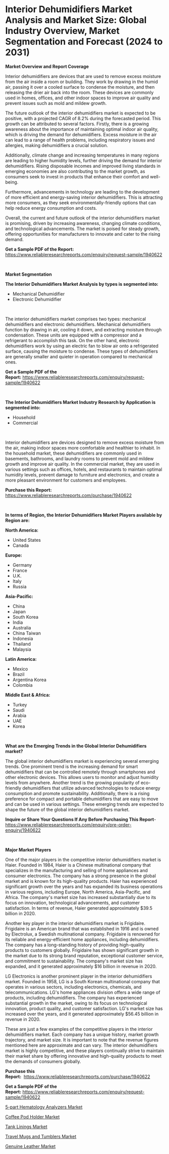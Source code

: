 <p><h1>Interior Dehumidifiers Market Analysis and Market Size: Global Industry Overview, Market Segmentation and Forecast (2024 to 2031)</h1></p><p><strong>Market Overview and Report Coverage</strong></p>
<p><p>Interior dehumidifiers are devices that are used to remove excess moisture from the air inside a room or building. They work by drawing in the humid air, passing it over a cooled surface to condense the moisture, and then releasing the drier air back into the room. These devices are commonly used in homes, offices, and other indoor spaces to improve air quality and prevent issues such as mold and mildew growth.</p><p>The future outlook of the interior dehumidifiers market is expected to be positive, with a projected CAGR of 8.2% during the forecasted period. This growth can be attributed to several factors. Firstly, there is a growing awareness about the importance of maintaining optimal indoor air quality, which is driving the demand for dehumidifiers. Excess moisture in the air can lead to a range of health problems, including respiratory issues and allergies, making dehumidifiers a crucial solution.</p><p>Additionally, climate change and increasing temperatures in many regions are leading to higher humidity levels, further driving the demand for interior dehumidifiers. Rising disposable incomes and improved living standards in emerging economies are also contributing to the market growth, as consumers seek to invest in products that enhance their comfort and well-being.</p><p>Furthermore, advancements in technology are leading to the development of more efficient and energy-saving interior dehumidifiers. This is attracting more consumers, as they seek environmentally-friendly options that can help reduce energy consumption and costs.</p><p>Overall, the current and future outlook of the interior dehumidifiers market is promising, driven by increasing awareness, changing climate conditions, and technological advancements. The market is poised for steady growth, offering opportunities for manufacturers to innovate and cater to the rising demand.</p></p>
<p><strong>Get a Sample PDF of the Report:</strong> <a href="https://www.reliableresearchreports.com/enquiry/request-sample/1940622">https://www.reliableresearchreports.com/enquiry/request-sample/1940622</a></p>
<p>&nbsp;</p>
<p><strong>Market Segmentation</strong></p>
<p><strong>The Interior Dehumidifiers Market Analysis by types is segmented into:</strong></p>
<p><ul><li>Mechanical Dehumidifier</li><li>Electronic Dehumidifier</li></ul></p>
<p>&nbsp;</p>
<p><p>The interior dehumidifiers market comprises two types: mechanical dehumidifiers and electronic dehumidifiers. Mechanical dehumidifiers function by drawing in air, cooling it down, and extracting moisture through condensation. These units are equipped with a compressor and a refrigerant to accomplish this task. On the other hand, electronic dehumidifiers work by using an electric fan to blow air onto a refrigerated surface, causing the moisture to condense. These types of dehumidifiers are generally smaller and quieter in operation compared to mechanical ones.</p></p>
<p><strong>Get a Sample PDF of the Report:</strong>&nbsp;<a href="https://www.reliableresearchreports.com/enquiry/request-sample/1940622">https://www.reliableresearchreports.com/enquiry/request-sample/1940622</a></p>
<p>&nbsp;</p>
<p><strong>The Interior Dehumidifiers Market Industry Research by Application is segmented into:</strong></p>
<p><ul><li>Household</li><li>Commercial</li></ul></p>
<p>&nbsp;</p>
<p><p>Interior dehumidifiers are devices designed to remove excess moisture from the air, making indoor spaces more comfortable and healthier to inhabit. In the household market, these dehumidifiers are commonly used in basements, bathrooms, and laundry rooms to prevent mold and mildew growth and improve air quality. In the commercial market, they are used in various settings such as offices, hotels, and restaurants to maintain optimal humidity levels, prevent damage to furniture and electronics, and create a more pleasant environment for customers and employees.</p></p>
<p><strong>Purchase this Report:</strong>&nbsp; <a href="https://www.reliableresearchreports.com/purchase/1940622">https://www.reliableresearchreports.com/purchase/1940622</a></p>
<p>&nbsp;</p>
<p><strong>In terms of Region, the Interior Dehumidifiers Market Players available by Region are:</strong></p>
<p>
    <p> <strong> North America: </strong>
        <ul>
            <li>United States</li>
            <li>Canada</li>
        </ul>
        </p> 
    <p> <strong> Europe: </strong>
        <ul>
            <li>Germany</li>
            <li>France</li>
            <li>U.K.</li>
            <li>Italy</li>
            <li>Russia</li>
        </ul>
        </p> 
    <p> <strong> Asia-Pacific: </strong>
        <ul>
            <li>China</li>
            <li>Japan</li>
            <li>South Korea</li>
            <li>India</li>
            <li>Australia</li>
            <li>China Taiwan</li>
            <li>Indonesia</li>
            <li>Thailand</li>
            <li>Malaysia</li>
        </ul>
        </p> 
    <p> <strong> Latin America: </strong>
        <ul>
            <li>Mexico</li>
            <li>Brazil</li>
            <li>Argentina Korea</li>
            <li>Colombia</li>
        </ul>
        </p> 
    <p> <strong> Middle East & Africa: </strong>
        <ul>
            <li>Turkey</li>
            <li>Saudi</li>
            <li>Arabia</li>
            <li>UAE</li>
            <li>Korea</li>
        </ul>
    </p>
    </p>
<p>&nbsp;</p>
<p><strong>What are the Emerging Trends in the Global Interior Dehumidifiers market?</strong></p>
<p><p>The global interior dehumidifiers market is experiencing several emerging trends. One prominent trend is the increasing demand for smart dehumidifiers that can be controlled remotely through smartphones and other electronic devices. This allows users to monitor and adjust humidity levels from anywhere. Another trend is the growing popularity of eco-friendly dehumidifiers that utilize advanced technologies to reduce energy consumption and promote sustainability. Additionally, there is a rising preference for compact and portable dehumidifiers that are easy to move and can be used in various settings. These emerging trends are expected to shape the future of the global interior dehumidifiers market.</p></p>
<p><strong>Inquire or Share Your Questions If Any Before Purchasing This Report</strong>- <a href="https://www.reliableresearchreports.com/enquiry/pre-order-enquiry/1940622">https://www.reliableresearchreports.com/enquiry/pre-order-enquiry/1940622</a></p>
<p>&nbsp;</p>
<p><strong>Major Market Players</strong></p>
<p><p>One of the major players in the competitive interior dehumidifiers market is Haier. Founded in 1984, Haier is a Chinese multinational company that specializes in the manufacturing and selling of home appliances and consumer electronics. The company has a strong presence in the global market and is known for its high-quality products. Haier has experienced significant growth over the years and has expanded its business operations in various regions, including Europe, North America, Asia-Pacific, and Africa. The company's market size has increased substantially due to its focus on innovation, technological advancements, and customer satisfaction. In terms of revenue, Haier generated approximately $39.5 billion in 2020.</p><p>Another key player in the interior dehumidifiers market is Frigidaire. Frigidaire is an American brand that was established in 1916 and is owned by Electrolux, a Swedish multinational company. Frigidaire is renowned for its reliable and energy-efficient home appliances, including dehumidifiers. The company has a long-standing history of providing high-quality products to customers globally. Frigidaire has shown significant growth in the market due to its strong brand reputation, exceptional customer service, and commitment to sustainability. The company's market size has expanded, and it generated approximately $16 billion in revenue in 2020.</p><p>LG Electronics is another prominent player in the interior dehumidifiers market. Founded in 1958, LG is a South Korean multinational company that operates in various sectors, including electronics, chemicals, and telecommunications. LG's home appliances division offers a wide range of products, including dehumidifiers. The company has experienced substantial growth in the market, owing to its focus on technological innovation, product quality, and customer satisfaction. LG's market size has increased over the years, and it generated approximately $56.45 billion in revenue in 2020.</p><p>These are just a few examples of the competitive players in the interior dehumidifiers market. Each company has a unique history, market growth trajectory, and market size. It is important to note that the revenue figures mentioned here are approximate and can vary. The interior dehumidifiers market is highly competitive, and these players continually strive to maintain their market share by offering innovative and high-quality products to meet the demands of consumers globally.</p></p>
<p><strong>Purchase this Report:</strong>&nbsp;&nbsp;<a href="https://www.reliableresearchreports.com/purchase/1940622">https://www.reliableresearchreports.com/purchase/1940622</a></p>
<p></p>
<p><strong>Get a Sample PDF of the Report:</strong>&nbsp;<a href="https://www.reliableresearchreports.com/enquiry/request-sample/1940622">https://www.reliableresearchreports.com/enquiry/request-sample/1940622</a></p>
<p><p><a href="https://issuu.com/reportprime-2/docs/5-part-hematology-analyzers-market-size-2030.pptx">5-part Hematology Analyzers Market</a></p><p><a href="https://github.com/mauripalmi/Market-Research-Report-List-1/blob/main/coffee-pod-holder-market.md">Coffee Pod Holder Market</a></p><p><a href="https://www.linkedin.com/pulse/tank-linings-market-challenges-opportunities-growth-drivers-jm1ae/">Tank Linings Market</a></p><p><a href="https://github.com/nathandecarvalho/Market-Research-Report-List-1/blob/main/travel-mugs-and-tumblers-market.md">Travel Mugs and Tumblers Market</a></p><p><a href="https://www.linkedin.com/pulse/genuine-leather-market-research-report-unlocks-analysis-financial-x5jje/">Genuine Leather Market</a></p></p>